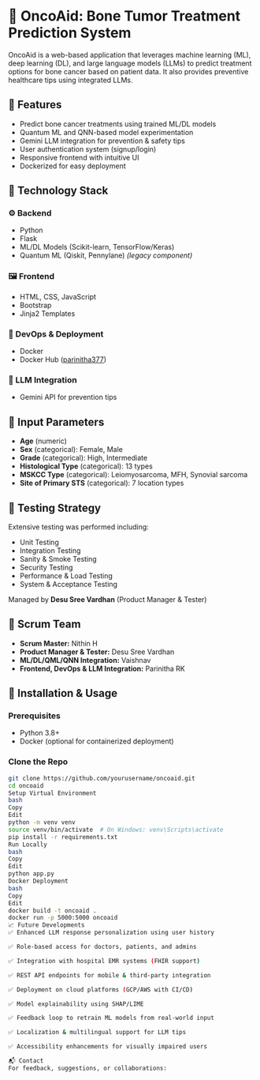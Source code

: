 # 🦴 OncoAid: Bone Tumor Treatment Prediction System

OncoAid is a web-based application that leverages machine learning (ML), deep learning (DL), and large language models (LLMs) to predict treatment options for bone cancer based on patient data. It also provides preventive healthcare tips using integrated LLMs.

## 🚀 Features

- Predict bone cancer treatments using trained ML/DL models
- Quantum ML and QNN-based model experimentation
- Gemini LLM integration for prevention & safety tips
- User authentication system (signup/login)
- Responsive frontend with intuitive UI
- Dockerized for easy deployment

## 🧠 Technology Stack

### ⚙️ Backend
- Python
- Flask
- ML/DL Models (Scikit-learn, TensorFlow/Keras)
- Quantum ML (Qiskit, Pennylane) *(legacy component)*

### 🖼️ Frontend
- HTML, CSS, JavaScript
- Bootstrap
- Jinja2 Templates

### 🔐 DevOps & Deployment
- Docker
- Docker Hub ([parinitha377](https://hub.docker.com/u/parinitha377))

### 🧠 LLM Integration
- Gemini API for prevention tips

## 🏥 Input Parameters

- **Age** (numeric)
- **Sex** (categorical): Female, Male
- **Grade** (categorical): High, Intermediate
- **Histological Type** (categorical): 13 types
- **MSKCC Type** (categorical): Leiomyosarcoma, MFH, Synovial sarcoma
- **Site of Primary STS** (categorical): 7 location types

## 🧪 Testing Strategy

Extensive testing was performed including:

- Unit Testing
- Integration Testing
- Sanity & Smoke Testing
- Security Testing
- Performance & Load Testing
- System & Acceptance Testing

Managed by **Desu Sree Vardhan** (Product Manager & Tester)

## 👥 Scrum Team

- **Scrum Master:** Nithin H  
- **Product Manager & Tester:** Desu Sree Vardhan  
- **ML/DL/QML/QNN Integration:** Vaishnav  
- **Frontend, DevOps & LLM Integration:** Parinitha RK  

## 🧾 Installation & Usage

### Prerequisites
- Python 3.8+
- Docker (optional for containerized deployment)

### Clone the Repo
```bash
git clone https://github.com/yourusername/oncoaid.git
cd oncoaid
Setup Virtual Environment
bash
Copy
Edit
python -m venv venv
source venv/bin/activate  # On Windows: venv\Scripts\activate
pip install -r requirements.txt
Run Locally
bash
Copy
Edit
python app.py
Docker Deployment
bash
Copy
Edit
docker build -t oncoaid .
docker run -p 5000:5000 oncoaid
📈 Future Developments
✅ Enhanced LLM response personalization using user history

✅ Role-based access for doctors, patients, and admins

✅ Integration with hospital EMR systems (FHIR support)

✅ REST API endpoints for mobile & third-party integration

✅ Deployment on cloud platforms (GCP/AWS with CI/CD)

✅ Model explainability using SHAP/LIME

✅ Feedback loop to retrain ML models from real-world input

✅ Localization & multilingual support for LLM tips

✅ Accessibility enhancements for visually impaired users

📬 Contact
For feedback, suggestions, or collaborations:








